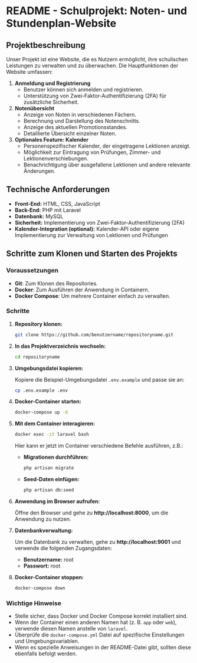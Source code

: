 # README - Schulprojekt: Noten- und Stundenplan-Website

## Projektbeschreibung

Unser Projekt ist eine Website, die es Nutzern ermöglicht, ihre schulischen Leistungen zu verwalten und zu überwachen. Die Hauptfunktionen der Website umfassen:

1. **Anmeldung und Registrierung**
   * Benutzer können sich anmelden und registrieren.
   * Unterstützung von Zwei-Faktor-Authentifizierung (2FA) für zusätzliche Sicherheit.
2. **Notenübersicht**
   * Anzeige von Noten in verschiedenen Fächern.
   * Berechnung und Darstellung des Notenschnitts.
   * Anzeige des aktuellen Promotionsstandes.
   * Detaillierte Übersicht einzelner Noten.
3. **Optionales Feature: Kalender**
   * Personenspezifischer Kalender, der eingetragene Lektionen anzeigt.
   * Möglichkeit zur Eintragung von Prüfungen, Zimmer- und Lektionenverschiebungen.
   * Benachrichtigung über ausgefallene Lektionen und andere relevante Änderungen.

## Technische Anforderungen

* **Front-End:** HTML, CSS, JavaScript
* **Back-End:** PHP mit Laravel
* **Datenbank:** MySQL
* **Sicherheit:** Implementierung von Zwei-Faktor-Authentifizierung (2FA)
* **Kalender-Integration (optional):** Kalender-API oder eigene Implementierung zur Verwaltung von Lektionen und Prüfungen

## Schritte zum Klonen und Starten des Projekts

### Voraussetzungen

* **Git**: Zum Klonen des Repositories.
* **Docker**: Zum Ausführen der Anwendung in Containern.
* **Docker Compose**: Um mehrere Container einfach zu verwalten.

### Schritte

1. **Repository klonen:**

    ```bash
    git clone https://github.com/benutzername/repositoryname.git
    ```

2. **In das Projektverzeichnis wechseln:**

    ```bash
    cd repositoryname
    ```

3. **Umgebungsdatei kopieren:**
   
   Kopiere die Beispiel-Umgebungsdatei `.env.example` und passe sie an:
   
    ```bash
    cp .env.example .env
    ```

4. **Docker-Container starten:**

    ```bash
    docker-compose up -d
    ```

5. **Mit dem Container interagieren:**

    ```bash
    docker exec -it laravel bash
    ```

    Hier kann er jetzt im Container verschiedene Befehle ausführen, z.B.:

    * **Migrationen durchführen:**

        ```bash
        php artisan migrate
        ```

    * **Seed-Daten einfügen:**

        ```bash
        php artisan db:seed
        ```

6. **Anwendung im Browser aufrufen:**

    Öffne den Browser und gehe zu **http://localhost:8000**, um die Anwendung zu nutzen.

7. **Datenbankverwaltung:**

    Um die Datenbank zu verwalten, gehe zu **http://localhost:9001** und verwende die folgenden Zugangsdaten:

    * **Benutzername:** root
    * **Passwort:** root

8. **Docker-Container stoppen:**

    ```bash
    docker-compose down
    ```

### Wichtige Hinweise

* Stelle sicher, dass Docker und Docker Compose korrekt installiert sind.
* Wenn der Container einen anderen Namen hat (z. B. `app` oder `web`), verwende diesen Namen anstelle von `laravel`.
* Überprüfe die `docker-compose.yml` Datei auf spezifische Einstellungen und Umgebungsvariablen.
* Wenn es spezielle Anweisungen in der README-Datei gibt, sollten diese ebenfalls befolgt werden.
